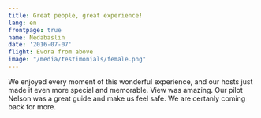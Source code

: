 ```yaml
---
title: Great people, great experience!
lang: en
frontpage: true
name: Nedabaslin
date: '2016-07-07'
flight: Evora from above
image: "/media/testimonials/female.png"
---
```


We enjoyed every moment of this wonderful experience, and our hosts just made it even more special and memorable. View was amazing. Our pilot Nelson was a great guide and make us feel safe. We are certanly coming back for more.
